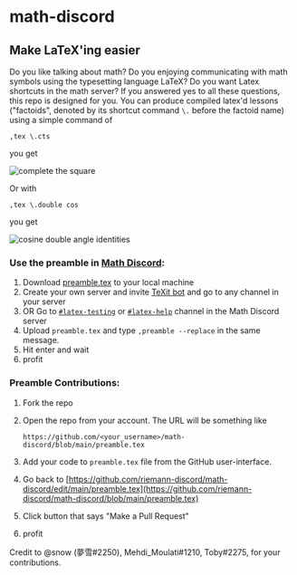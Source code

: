 # math-discord

## Make LaTeX'ing easier
Do you like talking about math? Do you enjoying communicating with math symbols using the typesetting language LaTeX? Do you want Latex shortcuts in the math server? If you answered yes to all these questions, this repo is designed for you. You can produce compiled latex'd lessons ("factoids", denoted by its shortcut command `\.` before the factoid name) using a simple command of 

`,tex \.cts`

you get

![complete the square](https://raw.githubusercontent.com/riemann-discord/math-discord/main/img/cts.png)

Or with 

`,tex \.double cos`

you get

![cosine double angle identities](https://raw.githubusercontent.com/riemann-discord/math-discord/main/img/double-cos.png)

### Use the preamble in [Math Discord](https://discord.gg/math):
1. Download [preamble.tex](https://github.com/riemann-discord/math-discord/blob/main/preamble.tex) to your local machine
2. Create your own server and invite [TeXit bot](https://top.gg/bot/510789298321096704) and go to any channel in your server
3. OR Go to [`#latex-testing`](https://discord.com/channels/268882317391429632/844681108473118750) or [`#latex-help`](https://discord.com/channels/268882317391429632/840667252793802752) channel in the Math Discord server
4. Upload `preamble.tex` and type `,preamble --replace` in the same message.
5. Hit enter and wait
6. profit

### Preamble Contributions:
1. Fork the repo
2. Open the repo from your account. The URL will be something like

    `https://github.com/<your_username>/math-discord/blob/main/preamble.tex`

3. Add your code to `preamble.tex` file from the GitHub user-interface.
4. Go back to 
    [https://github.com/riemann-discord/math-discord/edit/main/preamble.tex](https://github.com/riemann-discord/math-discord/blob/main/preamble.tex)
5. Click button that says "Make a Pull Request"
6. profit

Credit to
@snow (夢雪#2250), Mehdi_Moulati#1210, Toby#2275, 
for your contributions.
